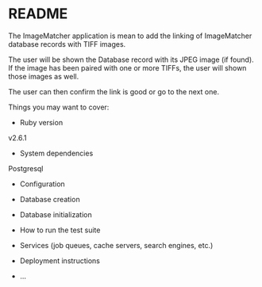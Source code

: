 # README

The ImageMatcher application is mean to add the linking of ImageMatcher database records with TIFF images.

The user will be shown the Database record with its JPEG image (if found). If the image has been paired with one or more TIFFs,
the user will shown those images as well.

The user can then confirm the link is good or go to the next one.

Things you may want to cover:

* Ruby version

v2.6.1

* System dependencies

Postgresql

* Configuration

* Database creation

* Database initialization

* How to run the test suite

* Services (job queues, cache servers, search engines, etc.)

* Deployment instructions

* ...
